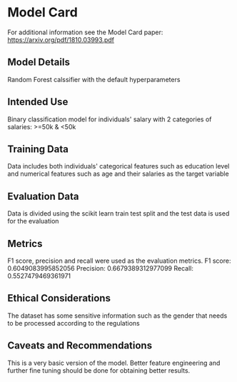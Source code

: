 # Model Card

For additional information see the Model Card paper: https://arxiv.org/pdf/1810.03993.pdf

## Model Details
Random Forest calssifier with the default hyperparameters
## Intended Use
Binary classification model for individuals' salary with 2 categories of salaries: >=50k & <50k
## Training Data
Data includes both individuals' categorical features such as education level and numerical features such as age and their salaries as the target variable

## Evaluation Data
Data is divided using the scikit learn train test split and the test data is used for the evaluation

## Metrics
F1 score, precision and recall were used as the evaluation metrics. 
F1 score: 0.6049083995852056
Precision: 0.6679389312977099
Recall: 0.5527479469361971

## Ethical Considerations
The dataset has some sensitive information such as the gender that needs to be processed according to the regulations

## Caveats and Recommendations
This is a very basic version of the model. Better feature engineering and further fine tuning should be done for obtaining better results.

